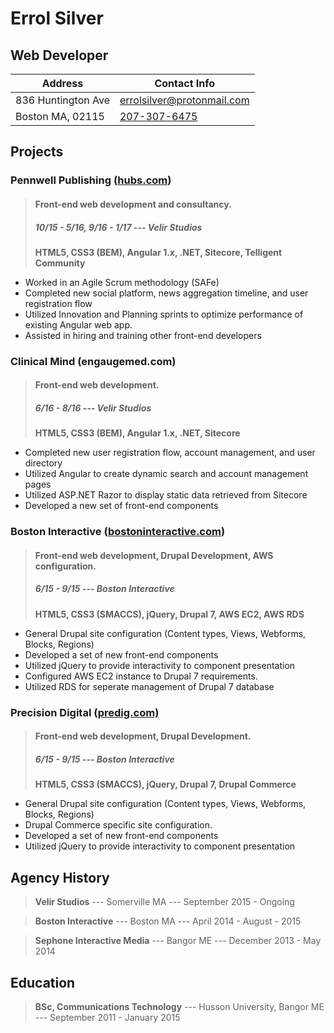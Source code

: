 
Errol Silver
=========

Web Developer
---------------------

| Address            | Contact Info               | 
|--------------------|----------------------------|
| 836 Huntington Ave | [errolsilver@protonmail.com](mailto:%20errolsilver@protonmail.com) |
| Boston MA, 02115   | [207-307-6475](tel:1-207-307-6475)               |


Projects
-----------

### Pennwell Publishing ([hubs.com](https://hubs.com/))
> #### Front-end web development and consultancy.
> ##### 10/15 - 5/16, 9/16 - 1/17 --- Velir Studios
> __HTML5, CSS3 (BEM), Angular 1.x, .NET, Sitecore, Telligent Community__
> 
 - Worked in an Agile Scrum methodology (SAFe)
 - Completed new social platform, news aggregation timeline, and user registration flow
 - Utilized Innovation and Planning sprints to optimize performance of existing Angular web app.
 - Assisted in hiring and training other front-end developers

### Clinical Mind (engaugemed.com)
> #### Front-end web development.
> ##### 6/16 - 8/16 --- Velir Studios
> __HTML5, CSS3 (BEM),  Angular 1.x, .NET, Sitecore__
>
 - Completed new user registration flow, account management, and user directory
 - Utilized Angular to create dynamic search and account management pages
 - Utilized ASP.NET Razor to display static data retrieved from Sitecore
 - Developed a new set of front-end components
     

### Boston Interactive ([bostoninteractive.com](https://bostoninteractive.com))
> #### Front-end web development, Drupal Development, AWS configuration.
> ##### 6/15 - 9/15 --- Boston Interactive
> __HTML5, CSS3 (SMACCS), jQuery, Drupal 7, AWS EC2, AWS RDS__
>
 - General Drupal site configuration (Content types, Views, Webforms, Blocks, Regions)
 - Developed a set of new front-end components
 - Utilized jQuery to provide interactivity to component presentation
 - Configured AWS EC2 instance to Drupal 7 requirements.
 - Utilized RDS for seperate management of Drupal 7 database

### Precision Digital ([predig.com)](https://www.predig.com/)
> #### Front-end web development, Drupal Development.
> ##### 6/15 - 9/15 --- Boston Interactive
> __HTML5, CSS3 (SMACCS), jQuery, Drupal 7, Drupal Commerce__
>
 - General Drupal site configuration (Content types, Views, Webforms, Blocks, Regions)
 - Drupal Commerce specific site configuration.
 - Developed a set of new front-end components
 - Utilized jQuery to provide interactivity to component presentation


Agency History
---------------------
> **Velir Studios** --- Somerville MA --- September 2015 - Ongoing

> **Boston Interactive** --- Boston MA --- April 2014 - August - 2015

> **Sephone Interactive Media** --- Bangor ME --- December 2013 - May 2014

Education
--------------
> **BSc, Communications Technology** --- Husson University,  Bangor ME --- September 2011 - January 2015
         

